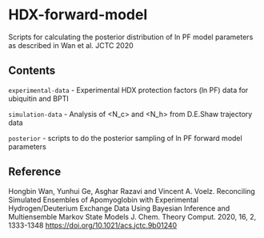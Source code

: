 # HDX-forward-model

Scripts for calculating the posterior distribution of ln PF model parameters as described in Wan et al. JCTC 2020

## Contents

`experimental-data` - Experimental HDX protection factors (ln PF) data for ubiquitin and BPTI

`simulation-data` - Analysis of <N\_c> and <N\_h> from D.E.Shaw trajectory data

`posterior`  - scripts to do the posterior sampling of ln PF forward model parameters


## Reference

Hongbin Wan, Yunhui Ge, Asghar Razavi and Vincent A. Voelz.
Reconciling Simulated Ensembles of Apomyoglobin with Experimental Hydrogen/Deuterium Exchange Data Using Bayesian Inference and Multiensemble Markov State Models J. Chem. Theory Comput. 2020, 16, 2, 1333-1348 https://doi.org/10.1021/acs.jctc.9b01240
